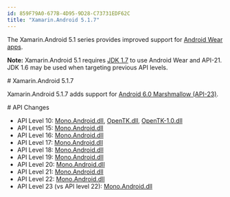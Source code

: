 ```yaml
---
id: 859F79A0-677B-4D95-9D28-C73731EDF62C
title: "Xamarin.Android 5.1.7"
---
```


The Xamarin.Android 5.1 series provides improved support for
[Android Wear apps](https://developer.android.com/design/wear/structure.html).

**Note:** Xamarin.Android 5.1 requires
[JDK 1.7](http://www.oracle.com/technetwork/java/javase/downloads/jdk7-downloads-1880260.html)
to use Android Wear and API-21.
JDK 1.6 may be used when targeting previous API levels.


<!--
  JONP: 5.1.7 last updated from commit monodroid/monodroid-5.1-series/e995785a7de1e4b5a28727ddb116367e2819a5ca
-->

<a name="7"/>
<a name="Xamarin.Android_5.1.7"/>
# Xamarin.Android 5.1.7

Xamarin.Android 5.1.7 adds support for [Android 6.0 Marshmallow (API-23)][api-23].

[api-23]: https://developer.android.com/about/versions/marshmallow/android-6.0.html


<a name="API_Changes" />
# API Changes

* API Level 10:
    [Mono.Android.dll](level_10_diff/mono.android.dll),
    [OpenTK.dll](level_10_diff/opentk.dll),
    [OpenTK-1.0.dll](level_10_diff/opentk-1.0.dll)
* API Level 15:
    [Mono.Android.dll](level_15_diff/mono.android.dll)
* API Level 16:
    [Mono.Android.dll](level_16_diff/mono.android.dll)
* API Level 17:
    [Mono.Android.dll](level_17_diff/mono.android.dll)
* API Level 18:
    [Mono.Android.dll](level_18_diff/mono.android.dll)
* API Level 19:
    [Mono.Android.dll](level_19_diff/mono.android.dll)
* API Level 20:
    [Mono.Android.dll](level_20_diff/mono.android.dll)
* API Level 21:
    [Mono.Android.dll](level_21_diff/mono.android.dll)
* API Level 22:
    [Mono.Android.dll](level_22_diff/mono.android.dll)
* API Level 23 (vs API level 22):
    [Mono.Android.dll](level_23_diff/mono.android.dll)


